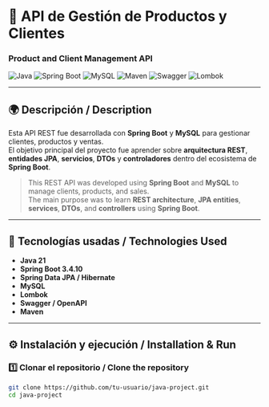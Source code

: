 # 🧾 API de Gestión de Productos y Clientes  
### Product and Client Management API

![Java](https://img.shields.io/badge/Java-21-red?logo=java)
![Spring Boot](https://img.shields.io/badge/SpringBoot-3.4.10-green?logo=springboot)
![MySQL](https://img.shields.io/badge/MySQL-8-blue?logo=mysql)
![Maven](https://img.shields.io/badge/Maven-Build-orange?logo=apachemaven)
![Swagger](https://img.shields.io/badge/Swagger-API%20Docs-brightgreen?logo=swagger)
![Lombok](https://img.shields.io/badge/Lombok-Annotations-yellow?logo=java)

---

## 🌍 Descripción / Description

Esta API REST fue desarrollada con **Spring Boot** y **MySQL** para gestionar clientes, productos y ventas.  
El objetivo principal del proyecto fue aprender sobre **arquitectura REST**, **entidades JPA**, **servicios**, **DTOs** y **controladores** dentro del ecosistema de **Spring Boot**.

> This REST API was developed using **Spring Boot** and **MySQL** to manage clients, products, and sales.  
> The main purpose was to learn **REST architecture**, **JPA entities**, **services**, **DTOs**, and **controllers** using **Spring Boot**.

---

## 🧩 Tecnologías usadas / Technologies Used

- **Java 21**
- **Spring Boot 3.4.10**
- **Spring Data JPA / Hibernate**
- **MySQL**
- **Lombok**
- **Swagger / OpenAPI**
- **Maven**

---

## ⚙️ Instalación y ejecución / Installation & Run

### 1️⃣ Clonar el repositorio / Clone the repository
```bash
git clone https://github.com/tu-usuario/java-project.git
cd java-project
